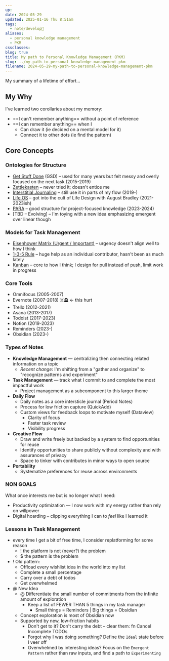 ```yaml
---
up: 
date: 2024-05-29
updated: 2025-01-16 Thu 8:51am
tags:
  - note/develop🫚
aliases:
  - personal knowledge management
  - PKM
cssclasses: 
blog: true
title: My path to Personal Knowledge Management (PKM)
slug: ../my-path-to-personal-knowledge-management-pkm
filename: 2024-05-29-my-path-to-personal-knowledge-management-pkm
---
```

My summary of a lifetime of effort...

## My Why 

I've learned two corollaries about my memory: 

- ==I can't remember anything== without a point of reference
- ==I can remember anything== when I 
	- Can draw it (ie decided on a mental model for it)
	- Connect it to other dots (ie find the pattern)

## Core Concepts

### Ontologies for Structure

- [Get Stuff Done](https://todoist.com/productivity-methods/getting-things-done) (GSD) – used for many years but felt messy and overly focused on the next task (2015-2019)
- [Zettlekasten](https://zettelkasten.de) – never tried it; doesn't entice me
- [Interstitial Journaling](https://betterhumans.pub/replace-your-to-do-list-with-interstitial-journaling-to-increase-productivity-4e43109d15ef) – still use it in parts of my flow (2019-)
- [Life OS](https://www.yearzero.io/) – got into the cult of Life Design with August Bradley (2021-2023ish)
- [PARA](https://fortelabs.com/blog/para/) – good structure for project-focused knowledge (2023-2024)
- [TBD – Evolving] – I'm toying with a new idea emphasizing emergent over linear though 

### Models for Task Management

- [Eisenhower Matrix (Urgent / Important)](https://todoist.com/productivity-methods/eisenhower-matrix) – urgency doesn't align well to how I think
- [1-3-5 Rule](https://www.themuse.com/advice/a-better-todo-list-the-135-rule) – huge help as an individual contributor, hasn't been as much lately 
- [Kanban](https://www.atlassian.com/agile/kanban#:~:text=In%20Japanese%2C%20kanban%20literally%20translates,in%20a%20highly%20visual%20manner.) – core to how I think; I design for pull instead of push, limit work in progress 

### Core Tools 

- Omnifocus (2005-2007)
- Evernote (2007-2018) ☠️🪦 <- this hurt
- Trello (2012-2021)
- Asana (2013-2017)
- Todoist (2017-2023)
- Notion (2019-2023)
- Reminders (2023-)
- Obsidian (2023-)

### Types of Notes

- **Knowledge Management** — centralizing then connecting related information on a topic
	- *Recent change*: I'm shifting from a "gather and organize" to "recognize patterns and experiment" 
- **Task Management** — track what I commit to and complete the most impactful work
	- Project management as a subcomponent to this larger theme
- **Daily Flow**
	- Daily notes as a core intersticle journal (Period Notes)
	- Process for low friction capture (QuickAdd)
	- Custom views for feedback loops to motivate myself (Dataview)
		- Clarity of focus
		- Faster task review
		- Visibility progress
- **Creative Flow**
	- Draw and write freely but backed by a system to find opportunities for reuse
	- Identify opportunities to share publicly without complexity and with assurances of privacy
	- Space to tinker with contributes in minor ways to open source
- **Portability**
	- Systematize preferences for reuse across environments

### NON GOALS

What once interests me but is no longer what I need: 
- Productivity optimization — I now work with my energy rather than rely on willpower
- Digital hoarding – clipping everything I can to *feel* like I learned it

### Lessons in Task Management

- every time I get a bit of free time, I consider replatforming for some reason
	- ! the platform is not (never?) the problem
	- $ the pattern is the problem
- ! Old pattern:
	- Offload every wishlist idea in the world into my list
	- Complete a small percentage
	- Carry over a debt of todos
	- Get overwhelmed
- @ New Idea
	- @ Differentiate the small number of commitments from the infinite amount of exploration 
		- Keep a list of FEWER THAN 5 things in my task manager 
			- Small things = Reminders | Big things = Obsidian
	- Concept exploration is most of Obsidian now
	- Supported by new, low-friction habits
		- Don't get to it? Don't carry the debt – clear them: fn Cancel Incomplete TODOs
		- Forgot why I was doing something? Define the `Ideal` state before I veer off
		- Overwhelmed by interesting ideas? Focus on the `Emergent Pattern` rather than raw inputs, and find a path to `Experimenting`